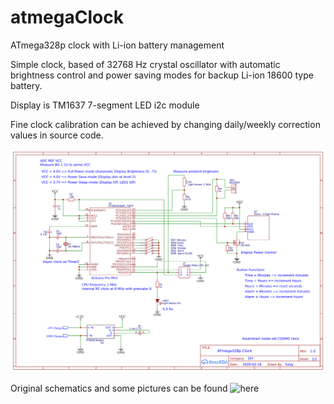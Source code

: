 # atmegaClock

ATmega328p clock with Li-ion battery management

Simple clock, based of 32768 Hz crystal oscillator
with automatic brightness control and power saving modes
for backup Li-ion 18600 type battery.

Display is TM1637 7-segment LED i2c module

Fine clock calibration can be achieved by changing daily/weekly correction values in source code.

![atmegaClock schematics](https://github.com/CppBaddy/atmegaClock/blob/main/schematics.png?raw=true)

Original schematics and some pictures can be found ![here](https://easyeda.com/Yulay/atmega328p-clock_copy)


